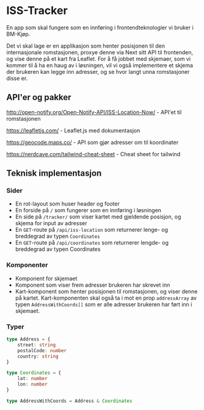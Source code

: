 # ISS-Tracker

En app som skal fungere som en innføring i frontendteknologier vi bruker i BM-Kjøp.

Det vi skal lage er en applikasjon som henter posisjonen til den internasjonale romstasjonen, proxye denne via Next sitt API til frontenden, og vise denne på et kart fra Leaflet. For å få jobbet med skjemaer, som vi kommer til å ha en haug av i løsningen, vil vi også implementere et skjema der brukeren kan legge inn adresser, og se hvor langt unna romstasjoner disse er.


## API'er og pakker

http://open-notify.org/Open-Notify-API/ISS-Location-Now/ - API'et til romstasjonen

https://leafletjs.com/ - Leaflet.js med dokumentasjon

https://geocode.maps.co/ - API som gjør adresser om til koordinater

https://nerdcave.com/tailwind-cheat-sheet - Cheat sheet for tailwind


## Teknisk implementasjon
### Sider
* En rot-layout som huser header og footer
* En forside på `/` som fungerer som en innføring i løsningen
* En side på `/tracker/` som viser kartet med gjeldende posisjon, og skjema for input av adresser
* En `GET`-route på `/api/iss-location` som returnerer lenge- og breddegrad av typen `Coordinates`
* En `GET`-route på `/api/coordinates` som returnerer lengde- og breddegrad av typen Coordinates

### Komponenter
* Komponent for skjemaet
* Komponent som viser frem adresser brukeren har skrevet inn
* Kart-komponent som henter posisjonen til romstasjonen, og viser denne på kartet. Kart-komponenten skal også ta i mot en prop `addressArray` av typen `AddressWithCoords[]` som er alle adresser brukeren har ført inn i skjemaet.

### Typer
```ts
type Address = {
	street: string
	postalCode: number
	country: string
}
```

```ts
type Coordinates = {
	lat: number
	lon: number
}
```

```ts
type AddressWithCoords = Address & Coordinates
```
